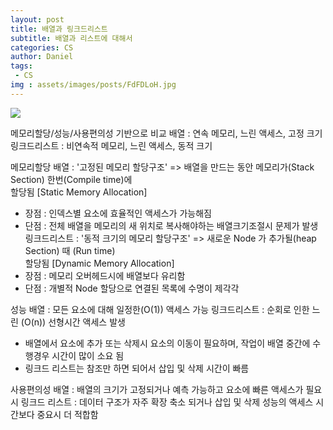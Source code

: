 ```yaml
---
layout: post
title: 배열과 링크드리스트
subtitle: 배열과 리스트에 대해서
categories: CS
author: Daniel
tags: 
 - CS
img : assets/images/posts/FdFDLoH.jpg
---
```


![](https://i.imgur.com/FdFDLoH.jpg)

메모리할당/성능/사용편의성 기반으로 비교
배열 : 연속 메모리, 느린 액세스, 고정 크기
링크드리스트 : 비연속적 메모리, 느린 액세스, 동적 크기

메모리할당
배열 : '고정된 메모리 할당구조' => 배열을 만드는 동안 메모리가(Stack Section) 한번(Compile time)에   
할당됨 [Static Memory Allocation]
- 장점 : 인덱스별 요소에 효율적인 액세스가 가능해짐
- 단점 : 전체 배열을 메모리의 새 위치로 복사해야하는 배열크기조절시 문제가 발생
링크드리스트 : '동적 크기의 메모리 할당구조' => 새로운 Node 가 추가될(heap Section) 때 (Run time)   
할당됨 [Dynamic Memory Allocation]
- 장점 : 메모리 오버헤드시에 배열보다 유리함
- 단점 : 개별적 Node 할당으로 연결된 목록에 수명이 제각각

성능
배열 : 모든 요소에 대해 일정한(O(1)) 액세스 가능
링크드리스트 : 순회로 인한 느린 (O(n)) 선형시간 액세스 발생
- 배열에서 요소에 추가 또는 삭제시 요소의 이동이 필요하며, 작업이 배열 중간에 수행경우 시간이 많이 소요 됨
- 링크드 리스트는 참조만 하면 되어서 삽입 및 삭제 시간이 빠름

사용편의성
배열 : 배열의 크기가 고정되거나 예측 가능하고 요소에 빠른 액세스가 필요 시
링크드 리스트 : 데이터 구조가 자주 확장 축소 되거나 삽입 및 삭제 성능의 액세스 시간보다 중요시  더 적합함

